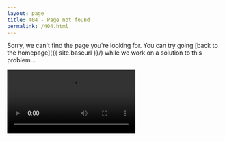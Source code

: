 ```yaml
---
layout: page
title: 404 - Page not found
permalink: /404.html
---
```


Sorry, we can't find the page you're looking for.
You can try going [back to the homepage]({{ site.baseurl }}/) while we work on a solution to this problem...

<video controls loop>
  <source src="{{ site.baseurl }}/media/youre_all_fired.mp4" type="video/mp4">
  [Video] Liz Lemon on <i>30 Rock</i>: "You're all fired!"
</video>
